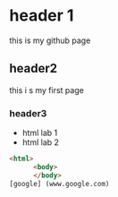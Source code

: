 # header 1
this is my github page
## header2
this i s my first page
### header3
- html lab 1
- html lab 2

```html
<html>
      <body>
      </body>
[google] (www.google.com)